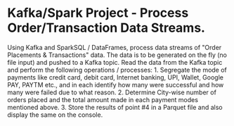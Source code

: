 # Kafka/Spark Project - Process Order/Transaction Data Streams.
Using Kafka and SparkSQL / DataFrames, process data streams of "Order Placements & Transactions" data. The data is to be generated on the fly (no file input) and pushed to a Kafka topic. Read the data from the Kafka topic and perform the following operations / processes: 1. Segregate the mode of payments like credit card, debit card, Internet banking, UPI, Wallet, Google PAY, PAYTM etc., and in each identify how many were successful and how many were failed due to what reason. 2. Determine City-wise number of orders placed and the total amount made in each payment modes mentioned above. 3. Store the results of point #4 in a Parquet file and also display the same on the console.
